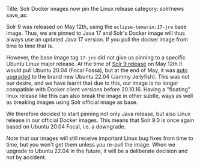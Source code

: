 Title: Solr Docker images now pin the Linux release
category: solr/news
save_as:

Solr 9 was released on May 12th, using the `eclipse-temurin:17-jre` base image. Thus, we are pinned to Java 17 and Solr's
Docker image will thus always use an updated Java 17 version. If you pull the docker image from time to time that is.

However, the base image tag `17-jre` did not give us pinning to a specific Ubuntu Linux major release. 
At the time of [Solr 9 release](http://localhost:8000/news.html#apache-solrtm-900-available) on May 12th
it would pull Ubuntu 20.04 (Focal Fossa), but at the end of May, it was [auto upgraded](https://github.com/docker-library/official-images/commit/6d689db4846a3eb4c2ebd0e5d06139c650ef3bbb) to the brand new Ubuntu
22.04 (Jammy Jellyfish). This was not our desire, and we have learnt that due to this, our image is no longer compatible
with Docker client versions before 20.10.16. Having a "floating" linux release like this can also break the image in 
other subtle, ways as well as breaking images using Solr official image as base.

We therefore decided to start pinning not only Java release, but also Linux release in our official Docker images.
This means that Solr 9.0 is once again based on Ubuntu 20.04 Focal, i.e. a downgrade.

Note that our images will still receive important Linux bug fixes from time to time, but you won't get them unless you
re-pull the image. When we upgrade to Ubuntu 22.04 in the future, it will be a deliberate decision and not by accident.
